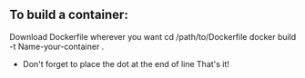 ## To build a container: ##
Download Dockerfile wherever you want
cd /path/to/Dockerfile
docker build -t Name-your-container . 
* Don't forget to place the dot at the end of line
That's it!


